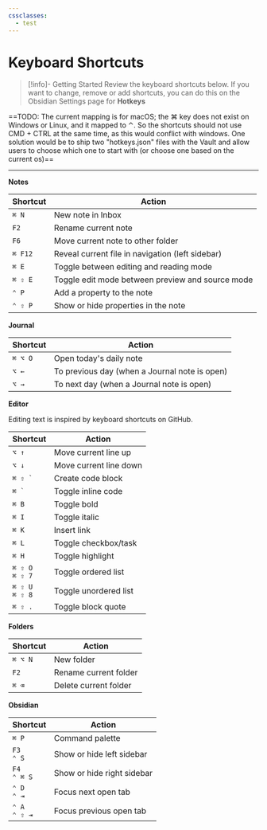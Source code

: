 ```yaml
---
cssclasses:
  - test
---
```

# Keyboard Shortcuts

>[!info]- Getting Started
>Review the keyboard shortcuts below. If you want to change, remove or add shortcuts, you can do this on the Obsidian Settings page for **Hotkeys**

==TODO: The current mapping is for macOS; the ⌘ key does not exist on Windows or Linux, and it mapped to ⌃. So the shortcuts should not use CMD + CTRL at the same time, as this would conflict with windows. One solution would be to ship two "hotkeys.json" files with the Vault and allow users to choose which one to start with (or choose one based on the current os)==

---

**Notes**

| Shortcut | Action                                           |
| -------- | ------------------------------------------------ |
| `⌘ N`    | New note in Inbox                                |
| `F2`     | Rename current note                              |
| `F6`     | Move current note to other folder                |
| `⌘ F12`  | Reveal current file in navigation (left sidebar) |
| `⌘ E`    | Toggle between editing and reading mode          |
| `⌘ ⇧ E`  | Toggle edit mode between preview and source mode |
| `⌃ P`    | Add a property to the note                       |
| `⌃ ⇧ P`  | Show or hide properties in the note              |


**Journal**

| Shortcut | Action                                        |
| -------- | --------------------------------------------- |
| `⌘ ⌥ O`  | Open today's daily note                       |
| `⌥ ←`    | To previous day (when a Journal note is open) |
| `⌥ → `   | To next day (when a Journal note is open)     |

**Editor**

Editing text is inspired by keyboard shortcuts on GitHub.

| Shortcut           | Action                 |
| ------------------ | ---------------------- |
| `⌥ ↑`              | Move current line up   |
| `⌥ ↓`              | Move current line down |
| ``⌘ ⇧ ` ``         | Create code block      |
| ``⌘ ` ``           | Toggle inline code     |
| `⌘ B`              | Toggle bold       |
| `⌘ I`              | Toggle italic       |
| `⌘ K`              | Insert link       |
| `⌘ L`              | Toggle checkbox/task       |
| `⌘ H`              | Toggle highlight       |
| `⌘ ⇧ O`<br>`⌘ ⇧ 7` | Toggle ordered list    |
| `⌘ ⇧ U`<br>`⌘ ⇧ 8` | Toggle unordered list  |
| `⌘ ⇧ .`            | Toggle block quote     |

**Folders**

| Shortcut | Action                |
| -------- | --------------------- |
| `⌘ ⌥ N`  | New folder            |
| `F2`     | Rename current folder |
| `⌘ ⌫`    | Delete current folder |

**Obsidian**

| Shortcut         | Action                     |
| ---------------- | -------------------------- |
| `⌘ P`            | Command palette            |
| `F3`<br>`⌃ S`    | Show or hide left sidebar  |
| `F4`<br>`⌃ ⌘ S`  | Show or hide right sidebar |
| `⌃ D`<br>`⌃ ⇥`   | Focus next open tab        |
| `⌃ A`<br>`⌃ ⇧ ⇥` | Focus previous open tab    |

